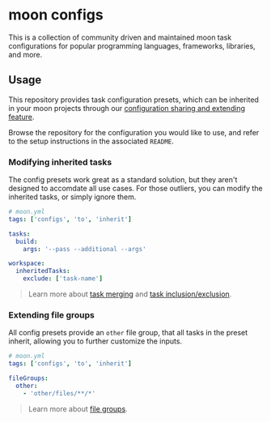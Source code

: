 # moon configs

This is a collection of community driven and maintained moon task configurations for popular
programming languages, frameworks, libraries, and more.

## Usage

This repository provides task configuration presets, which can be inherited in your moon projects
through our
[configuration sharing and extending feature](https://moonrepo.dev/docs/guides/sharing-config).

Browse the repository for the configuration you would like to use, and refer to the setup
instructions in the associated `README`.

### Modifying inherited tasks

The config presets work great as a standard solution, but they aren't designed to accomdate all use
cases. For those outliers, you can modify the inherited tasks, or simply ignore them.

```yaml
# moon.yml
tags: ['configs', 'to', 'inherit']

tasks:
  build:
    args: '--pass --additional --args'

workspace:
  inheritedTasks:
    exclude: ['task-name']
```

> Learn more about [task merging](https://moonrepo.dev/docs/concepts/task#merge-strategies) and
> [task inclusion/exclusion](https://moonrepo.dev/docs/config/project#inheritedtasks).

### Extending file groups

All config presets provide an `other` file group, that all tasks in the preset inherit, allowing you
to further customize the inputs.

```yaml
# moon.yml
tags: ['configs', 'to', 'inherit']

fileGroups:
  other:
    - 'other/files/**/*'
```

> Learn more about [file groups](https://moonrepo.dev/docs/concepts/file-group).
